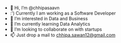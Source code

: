 - 👋 Hi, I’m @chhipasaavn
- :') Currently I am working as a Software Developer
- 👀 I’m interested in Data and Business
- 🌱 I’m currently learning Data Analytics
- 💞️ I’m looking to collaborate on with startups
- 📫 Just drop a mail to chhipa.sawan12@gmail.com

<!---
chhipasaavn/chhipasaavn is a ✨ special ✨ repository because its `README.md` (this file) appears on your GitHub profile.
You can click the Preview link to take a look at your changes.
--->
